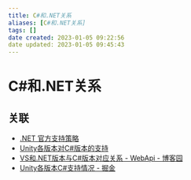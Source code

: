 ```yaml
---
title: C#和.NET关系
aliases: [C#和.NET关系]
tags: []
date created: 2023-01-05 09:22:56
date updated: 2023-01-05 09:45:43
---
```


# C#和.NET关系

## 关联

- [.NET 官方支持策略](https://dotnet.microsoft.com/zh-cn/platform/support/policy)
- [Unity各版本对C#版本的支持](https://blog.csdn.net/smile_Ho/article/details/119946986)
- [VS和.NET版本与C#版本对应关系 - WebApi - 博客园](https://www.cnblogs.com/webapi/p/15204940.html)
- [Unity各版本C#支持情况 - 掘金](https://juejin.cn/post/7088147774914428941)
